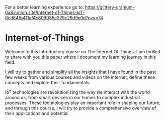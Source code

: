 For a better learning experience go to: https://glittery-uranium-0a8.notion.site/Internet-of-Things-IoT-6cd84fb411af4c809035c379c29d9e0d?pvs=74

# Internet-of-Things
Welcome to this introductory course on The Internet Of Things. I am thrilled to share with you this paper where I document my learning journey in this field. 

I will try to gather and simplify all the insights that I have found in the past few weeks from various courses and videos on the internet, define these concepts and explore their fundamentals.

IoT technologies are revolutionizing the way we interact with the world around us, from smart devices in our homes to complex industrial processes. These technologies play an important role in shaping our future, and through this course, I will try to provide a comprehensive overview of their applications and potential.
